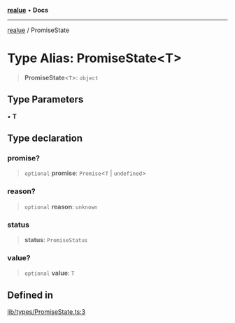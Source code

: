 [**realue**](../README.md) • **Docs**

***

[realue](../README.md) / PromiseState

# Type Alias: PromiseState\<T\>

> **PromiseState**\<`T`\>: `object`

## Type Parameters

• **T**

## Type declaration

### promise?

> `optional` **promise**: `Promise`\<`T` \| `undefined`\>

### reason?

> `optional` **reason**: `unknown`

### status

> **status**: `PromiseStatus`

### value?

> `optional` **value**: `T`

## Defined in

[lib/types/PromiseState.ts:3](https://github.com/nevoland/realue/blob/f5d92f5c2955b3005b70a2c994484a9ed93968ca/lib/types/PromiseState.ts#L3)
